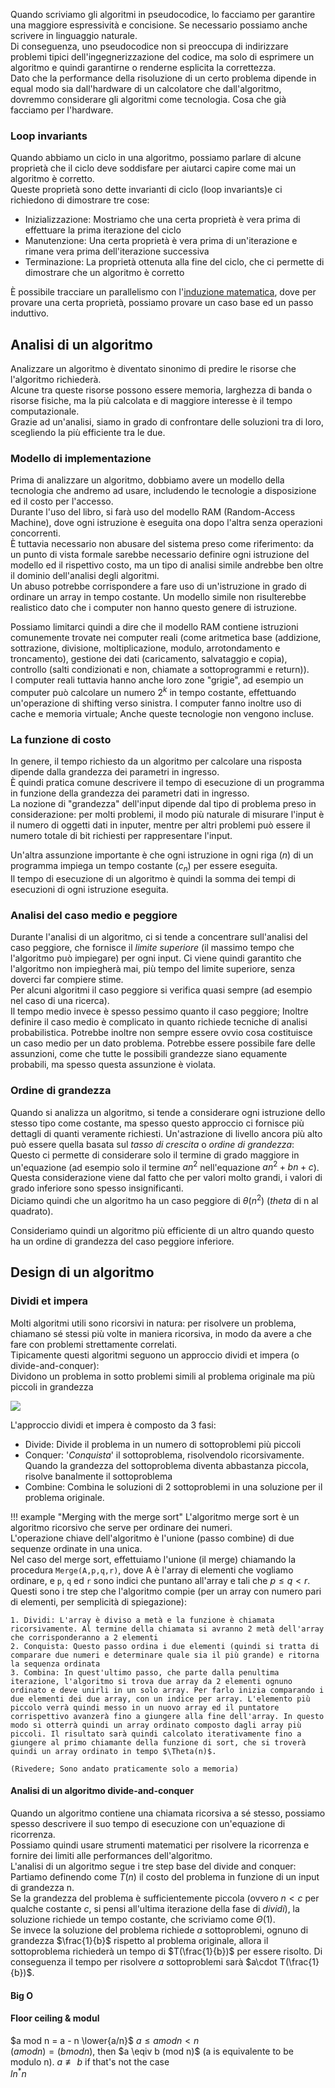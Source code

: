 Quando scriviamo gli algoritmi in pseudocodice, lo facciamo per garantire una maggiore espressività e concisione. Se necessario possiamo anche scrivere in linguaggio naturale.  
Di conseguenza, uno pseudocodice non si preoccupa di indirizzare problemi tipici dell'ingegnerizzazione del codice, ma solo di esprimere un algoritmo e quindi garantirne o renderne esplicita la correttezza.  
Dato che la performance della risoluzione di un certo problema dipende in equal modo sia dall'hardware di un calcolatore che dall'algoritmo, dovremmo considerare gli algoritmi come tecnologia. Cosa che già facciamo per l'hardware.  



### Loop invariants
Quando abbiamo un ciclo in una algoritmo, possiamo parlare di alcune proprietà che il ciclo deve soddisfare per aiutarci capire come mai un algoritmo è corretto.  
Queste proprietà sono dette invarianti di ciclo (loop invariants)e ci richiedono di dimostrare tre cose:

- Inizializzazione: Mostriamo che una certa proprietà è vera prima di effettuare la prima iterazione del ciclo
- Manutenzione: Una certa proprietà è vera prima di un'iterazione e rimane vera prima dell'iterazione successiva
- Terminazione: La proprietà ottenuta alla fine del ciclo, che ci permette di dimostrare che un algoritmo è corretto

È possibile tracciare un parallelismo con l'[induzione matematica](../../FdI/induzione.md), dove per provare una certa proprietà, possiamo provare un caso base ed un passo induttivo.  

## Analisi di un algoritmo
Analizzare un algoritmo è diventato sinonimo di predire le risorse che l'algoritmo richiederà.  
Alcune tra queste risorse possono essere memoria, larghezza di banda o risorse fisiche, ma la più calcolata e di maggiore interesse è il tempo computazionale.  
Grazie ad un'analisi, siamo in grado di confrontare delle soluzioni tra di loro, scegliendo la più efficiente tra le due.  

### Modello di implementazione
Prima di analizzare un algoritmo, dobbiamo avere un modello della tecnologia che andremo ad usare, includendo le tecnologie a disposizione ed il costo per l'accesso.  
Durante l'uso del libro, si farà uso del modello RAM (Random-Access Machine), dove ogni istruzione è eseguita ona dopo l'altra senza operazioni concorrenti.  
È tuttavia necessario non abusare del sistema preso come riferimento: da un punto di vista formale sarebbe necessario definire ogni istruzione del modello ed il rispettivo costo, ma un tipo di analisi simile andrebbe ben oltre il dominio dell'analisi degli algoritmi.  
Un abuso potrebbe corrispondere a fare uso di un'istruzione in grado di ordinare un array in tempo costante. Un modello simile non risulterebbe realistico dato che i computer non hanno questo genere di istruzione.  


Possiamo limitarci quindi a dire che il modello RAM contiene istruzioni comunemente trovate nei computer reali (come aritmetica base (addizione, sottrazione, divisione, moltiplicazione, modulo, arrotondamento e troncamento), gestione dei dati (caricamento, salvataggio e copia), controllo (salti condizionati e non, chiamate a sottoprogrammi e return)).  
I computer reali tuttavia hanno anche loro zone "grigie", ad esempio un computer può calcolare un numero $2^k$ in tempo costante, effettuando un'operazione di shifting verso sinistra. I computer fanno inoltre uso di cache e memoria virtuale; Anche queste tecnologie non vengono incluse.

### La funzione di costo
In genere, il tempo richiesto da un algoritmo per calcolare una risposta dipende dalla grandezza dei parametri in ingresso.  
È quindi pratica comune descrivere il tempo di esecuzione di un programma in funzione della grandezza dei parametri dati in ingresso.  
La nozione di "grandezza" dell'input dipende dal tipo di problema preso in considerazione: per molti problemi, il modo più naturale di misurare l'input è il numero di oggetti dati in inputer, mentre per altri problemi può essere il numero totale di bit richiesti per rappresentare l'input.  

Un'altra assunzione importante è che ogni istruzione in ogni riga ($n$) di un programma impiega un tempo costante ($c_n$) per essere eseguita.  
Il tempo di esecuzione di un algoritmo è quindi la somma dei tempi di esecuzioni di ogni istruzione eseguita.  

### Analisi del caso medio e peggiore
Durante l'analisi di un algoritmo, ci si tende a concentrare sull'analisi del caso peggiore, che fornisce il _limite superiore_ (il massimo tempo che l'algoritmo può impiegare) per ogni input. Ci viene quindi garantito che l'algoritmo non impiegherà mai, più tempo del limite superiore, senza doverci far compiere stime.  
Per alcuni algoritmi il caso peggiore si verifica quasi sempre (ad esempio nel caso di una ricerca).  
Il tempo medio invece è spesso pessimo quanto il caso peggiore; Inoltre definire il caso medio è complicato in quanto richiede tecniche di analisi probabilistica. Potrebbe inoltre non sempre essere ovvio cosa costituisce un caso medio per un dato problema. Potrebbe essere possibile fare delle assunzioni, come che tutte le possibili grandezze siano equamente probabili, ma spesso questa assunzione è violata.  

### Ordine di grandezza
Quando si analizza un algoritmo, si tende a considerare ogni istruzione dello stesso tipo come costante, ma spesso questo approccio ci fornisce più dettagli di quanti veramente richiesti. Un'astrazione di livello ancora più alto può essere quella basata sul _tasso di crescita_ o _ordine di grandezza_: 
Questo ci permette di considerare solo il termine di grado maggiore in un'equazione (ad esempio solo il termine $an^2$ nell'equazione $an^2+bn+c$). Questa considerazione viene dal fatto che per valori molto grandi, i valori di grado inferiore sono spesso insignificanti.  
Diciamo quindi che un algoritmo ha un caso peggiore di $\theta (n^2)$ (_theta_ di n al quadrato).  

Consideriamo quindi un algoritmo più efficiente di un altro quando questo ha un ordine di grandezza del caso peggiore inferiore.

## Design di un algoritmo


### Dividi et impera
Molti algoritmi utili sono ricorsivi in natura: per risolvere un problema, chiamano sé stessi più volte in maniera ricorsiva, in modo da avere a che fare con problemi strettamente correlati.  
Tipicamente questi algoritmi seguono un approccio dividi et impera (o divide-and-conquer):  
Dividono un problema in sotto problemi simili al problema originale ma più piccoli in grandezza

![](assets/dividi-et-impera-cells.png)

L'approccio dividi et impera è composto da 3 fasi:  

- Divide: Divide il problema in un numero di sottoproblemi più piccoli
- Conquer: '_Conquista_' il sottoproblema, risolvendolo ricorsivamente. Quando la grandezza del sottoproblema diventa abbastanza piccola, risolve banalmente il sottoproblema
- Combine: Combina le soluzioni di 2 sottoproblemi in una soluzione per il problema originale.

!!! example "Merging with the merge sort"
    L'algoritmo merge sort è un algoritmo ricorsivo che serve per ordinare dei numeri.  
    L'operazione chiave dell'algoritmo è l'unione (passo combine) di due sequenze ordinate in una unica.  
    Nel caso del merge sort, effettuiamo l'unione (il merge) chiamando la procedura `Merge(A,p,q,r)`, dove A è l'array di elementi che vogliamo ordinare, e `p`, `q` ed `r` sono indici che puntano all'array e tali che $p \leq q < r$.  
    Questi sono i tre step che l'algoritmo compie (per un array con numero pari di elementi, per semplicità di spiegazione):
    
    1. Dividi: L'array è diviso a metà e la funzione è chiamata ricorsivamente. Al termine della chiamata si avranno 2 metà dell'array che corrisponderanno a 2 elementi  
    2. Conquista: Questo passo ordina i due elementi (quindi si tratta di comparare due numeri e determinare quale sia il più grande) e ritorna la sequenza ordinata
    3. Combina: In quest'ultimo passo, che parte dalla penultima iterazione, l'algoritmo si trova due array da 2 elementi ognuno ordinato e deve unirli in un solo array. Per farlo inizia comparando i due elementi dei due array, con un indice per array. L'elemento più piccolo verrà quindi messo in un nuovo array ed il puntatore corrispettivo avanzerà fino a giungere alla fine dell'array. In questo modo si otterrà quindi un array ordinato composto dagli array più piccoli. Il risultato sarà quindi calcolato iterativamente fino a giungere al primo chiamante della funzione di sort, che si troverà quindi un array ordinato in tempo $\Theta(n)$. 
    
    (Rivedere; Sono andato praticamente solo a memoria)

#### Analisi di un algoritmo divide-and-conquer
Quando un algoritmo contiene una chiamata ricorsiva a sé stesso, possiamo spesso descrivere il suo tempo di esecuzione con un'equazione di ricorrenza.  
Possiamo quindi usare strumenti matematici per risolvere la ricorrenza e fornire dei limiti alle performances dell'algoritmo.  
L'analisi di un algoritmo segue i tre step base del divide and conquer:  
Partiamo definendo come $T(n)$ il costo del problema in funzione di un input di grandezza n.  
Se la grandezza del problema è sufficientemente piccola (ovvero $n < c$ per qualche costante $c$, si pensi all'ultima iterazione della fase di _dividi_), la soluzione richiede un tempo costante, che scriviamo come $\Theta(1)$.  
Se invece la soluzione del problema richiede $a$ sottoproblemi, ognuno di grandezza $\frac{1}{b}$ rispetto al problema originale, allora il sottoproblema richiederà un tempo di $T(\frac{1}{b})$ per essere risolto. Di conseguenza il tempo per risolvere $a$ sottoproblemi sarà $a\cdot T(\frac{1}{b})$.  


#### Big O
#### Floor ceiling & modul 

$a mod n = a - n \lower{a/n}$
$a \le a mod n < n$  
$(a mod n) = (b mod n)$, then $a \eqiv b (mod n)$ (a is equivalente to be modulo n). $a \nequiv b$ if that's not the case  
$ln^* n$  
